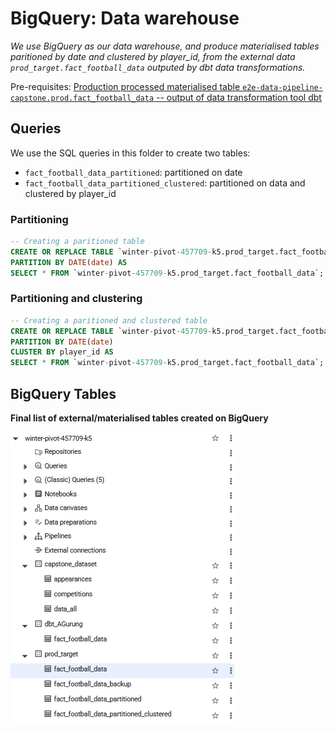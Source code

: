 # BigQuery: Data warehouse

*We use BigQuery as our data warehouse, and produce materialised tables paritioned by date and clustered by player_id, from the external data `prod_target.fact_football_data` outputed by dbt data transformations.*

Pre-requisites: [Production processed materialised table `e2e-data-pipeline-capstone.prod.fact_football_data` -- output of data transformation tool dbt](../dbt-data-transformation/README.md)

## Queries

We use the SQL queries in this folder to create two tables:
* `fact_football_data_partitioned`: partitioned on date
* `fact_football_data_partitioned_clustered`: partitioned on data and clustered by player_id

### Partitioning

```sql
-- Creating a paritioned table
CREATE OR REPLACE TABLE `winter-pivot-457709-k5.prod_target.fact_football_data_partitioned`
PARTITION BY DATE(date) AS
SELECT * FROM `winter-pivot-457709-k5.prod_target.fact_football_data`;
```

### Partitioning and clustering

```sql
-- Creating a paritioned and clustered table
CREATE OR REPLACE TABLE `winter-pivot-457709-k5.prod_target.fact_football_data_partitioned_clustered`
PARTITION BY DATE(date)
CLUSTER BY player_id AS
SELECT * FROM `winter-pivot-457709-k5.prod_target.fact_football_data`;
```

## BigQuery Tables

**Final list of external/materialised tables created on BigQuery**

![alt text](bigquery_tables_final-1.png)